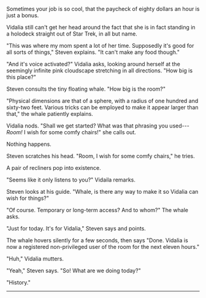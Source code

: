 Sometimes your job is so cool, that the paycheck of eighty dollars an hour is just
a bonus.

Vidalia still can't get her head around the fact that she is in fact standing in
a holodeck straight out of Star Trek, in all but name.

"This was where my mom spent a lot of her time. Supposedly it's good for all
sorts of things," Steven explains. "It can't make any food though."

"And it's voice activated?" Vidalia asks, looking around herself at the 
seemingly infinite pink cloudscape stretching in all directions. "How big is this place?"

Steven consults the tiny floating whale. "How big is the room?"

"Physical dimensions are that of a sphere, with a radius of one hundred and sixty-two feet.
Various tricks can be employed to make it appear larger than that," the whale patiently explains.

Vidalia nods. "Shall we get started? What was that phrasing you used--- *Room!* I wish for some
comfy chairs!" she calls out.

Nothing happens.

Steven scratches his head. "Room, I wish for some comfy chairs," he tries.

A pair of recliners pop into existence.

"Seems like it only listens to you?" Vidaila remarks.

Steven looks at his guide. "Whale, is there any way to make it so Vidalia can wish for things?"

"Of course. Temporary or long-term access? And to whom?" The whale asks.

"Just for today. It's for Vidalia," Steven says and points.

The whale hovers silently for a few seconds, then says "Done. Vidalia is now a registered non-privileged
user of the room for the next eleven hours."

"Huh," Vidalia mutters.

"Yeah," Steven says. "So! What are we doing today?"

"History."

----

